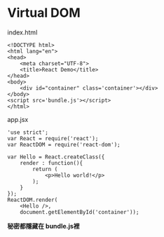 # Virtual DOM

index.html

    <!DOCTYPE html>
    <html lang="en">
    <head>
        <meta charset="UTF-8">
        <title>React Demo</title>
    </head>
    <body>
        <div id="container" class='container'></div>
    </body>
    <script src='bundle.js'></script>
    </html>

app.jsx

    'use strict';
    var React = require('react');
    var ReactDOM = require('react-dom');

    var Hello = React.createClass({
        render : function(){
            return (
                <p>Hello world!</p>
            );
        }
    });
    ReactDOM.render(
        <Hello />,
        document.getElementById('container'));

**秘密都隱藏在 bundle.js裡**

